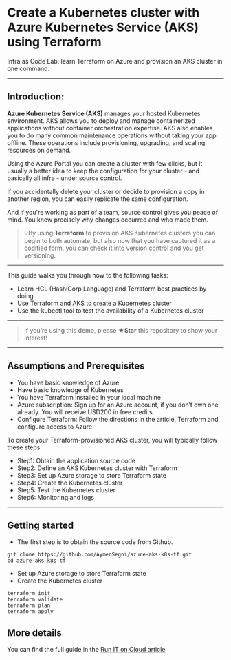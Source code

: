 # Create a Kubernetes cluster with Azure Kubernetes Service (AKS) using Terraform
Infra as Code Lab: learn Terraform on Azure and provision an AKS cluster in one command.

-----

## Introduction: 

**Azure Kubernetes Service (AKS)** manages your hosted Kubernetes environment.
AKS allows you to deploy and manage containerized applications without container orchestration expertise. AKS also enables you to do many common maintenance operations without taking your app offline. These operations include provisioning, upgrading, and scaling resources on demand.

Using the Azure Portal you can create a cluster with few clicks, but it usually a better idea to keep the configuration for your cluster - and basically all infra - under source control.

If you accidentally delete your cluster or decide to provision a copy in another region, you can  easily replicate the same configuration.

And if you're working as part of a team, source control gives you peace of mind. You know precisely why changes occurred and who made them.

> 💡By using **Terraform** to provision AKS Kubernetes clusters you can begin to both automate, but also now that you have captured it as a codified form, you can check it into version control and you get versioning.

-----

This guide walks you through how to the following tasks:

* Learn HCL (HashiCorp Language) and Terraform best practices by doing 
* Use Terraform and AKS to create a Kubernetes cluster
* Use the kubectl tool to test the availability of a Kubernetes cluster

-----

> If you’re using this demo, please **★Star** this repository to show your interest!

-----

## Assumptions and Prerequisites

* You have basic knowledge of Azure
* Have basic knowledge of Kubernetes
* You have Terraform installed in your local machine
* Azure subscription: Sign up for an Azure account, if you don’t own one already. You will receive USD200 in free credits.
* Configure Terraform: Follow the directions in the article, Terraform and configure access to Azure

To create your Terraform-provisioned AKS cluster, you will typically follow these steps:

* Step1: Obtain the application source code
* Step2: Define an AKS Kubernetes cluster with Terraform
* Step3: Set up Azure storage to store Terraform state
* Step4: Create the Kubernetes cluster
* Step5: Test the Kubernetes cluster
* Step6: Monitoring and logs

-----

## Getting started

* The first step is to obtain the source code from Github.
```
git clone https://github.com/AymenSegni/azure-aks-k8s-tf.git
cd azure-aks-k8s-tf

```


* Set up Azure storage to store Terraform state
* Create the Kubernetes cluster

````
terraform init
terraform validate
terraform plan
terraform apply
`````

## More details

You can find the full guide in the [Run IT on Cloud article](http://aymen-segni.com/index.php/2019/12/24/create-a-kubernetes-cluster-with-azure-aks-using-terraform/) 
